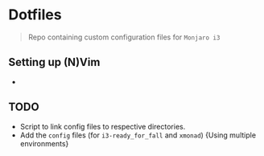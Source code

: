 # Dotfiles

> Repo containing custom configuration files for `Monjaro i3`

## Setting up (N)Vim

- 

## TODO

- Script to link config files to respective directories.
- Add the `config` files (for `i3-ready_for_fall` and `xmonad`) {Using multiple environments}



